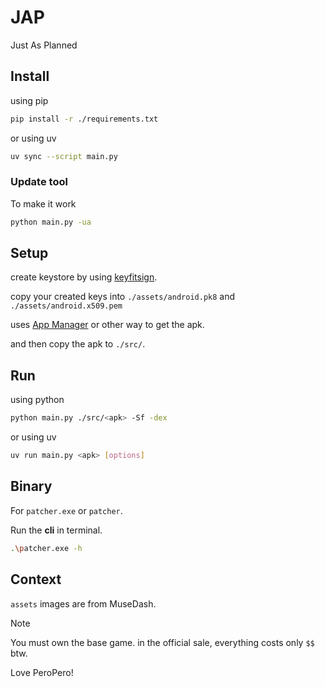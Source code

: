 # JAP

Just As Planned

## Install

using pip

```bash
pip install -r ./requirements.txt
```

or using uv

```bash
uv sync --script main.py
```

### Update tool

To make it work

```bash
python main.py -ua
```

## Setup

create keystore by using [keyfitsign](https://github.com/Veha0001/keyfitsign).

copy your created keys into `./assets/android.pk8` and `./assets/android.x509.pem`

uses [App Manager](https://github.com/MuntashirAkon/AppManager) or other way to get the apk.

and then copy the apk to `./src/`.

## Run

using python

```bash
python main.py ./src/<apk> -Sf -dex
```

or using uv

```bash
uv run main.py <apk> [options]
```

## Binary

For `patcher.exe` or `patcher`.

Run the **cli** in terminal.

```sh
.\patcher.exe -h
```

## Context

`assets` images are from MuseDash.

> [!NOTE]
> You must own the base game. in the official sale, everything costs only `$$` btw.
>
> Love PeroPero!

